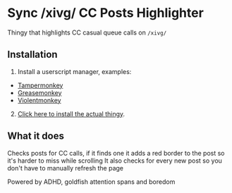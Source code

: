 # Sync /xivg/ CC Posts Highlighter

Thingy that highlights CC casual queue calls on `/xivg/`

## Installation

1. Install a userscript manager, examples:

- [Tampermonkey](https://tampermonkey.net/)
- [Greasemonkey](https://addons.mozilla.org/en-US/firefox/addon/greasemonkey/)
- [Violentmonkey](https://violentmonkey.github.io/)


2. [Click here to install the actual thingy](https://raw.githubusercontent.com/CrystallineConflictAnon/Sync-CC-posts-highlight/main/xivg_callout_highlighter.user.js).

## What it does

Checks posts for CC calls, if it finds one it adds a red border to the post so it's harder to miss while scrolling
It also checks for every new post so you don't have to manually refresh the page

Powered by ADHD, goldfish attention spans and boredom